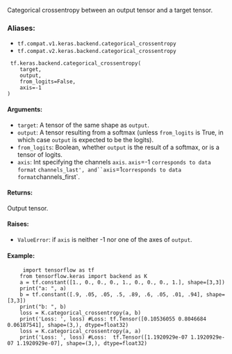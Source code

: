 
Categorical crossentropy between an output tensor and a target tensor.
### Aliases:
- `tf.compat.v1.keras.backend.categorical_crossentropy`
- `tf.compat.v2.keras.backend.categorical_crossentropy`

```
 tf.keras.backend.categorical_crossentropy(
    target,
    output,
    from_logits=False,
    axis=-1
)
```
#### Arguments:
- `target`: A tensor of the same shape as `output`.
- `output`: A tensor resulting from a softmax (unless `from_logits` is True, in which case `output` is expected to be the logits).
- `from_logits`: Boolean, whether `output` is the result of a softmax, or is a tensor of logits.
- `axis`: Int specifying the channels `axis`. `axis`=-1 `corresponds to data format` `channels_last', and``axis`=1`corresponds to data format`channels_first`.
#### Returns:

Output tensor.
#### Raises:
- `ValueError`: if `axis` is neither -1 nor one of the axes of `output`.
#### Example:

```
     import tensorflow as tf
    from tensorflow.keras import backend as K
    a = tf.constant([1., 0., 0., 0., 1., 0., 0., 0., 1.], shape=[3,3])
    print("a: ", a)
    b = tf.constant([.9, .05, .05, .5, .89, .6, .05, .01, .94], shape=[3,3])
    print("b: ", b)
    loss = K.categorical_crossentropy(a, b)
    print('Loss: ', loss) #Loss: tf.Tensor([0.10536055 0.8046684  0.06187541], shape=(3,), dtype=float32)
    loss = K.categorical_crossentropy(a, a)
    print('Loss: ', loss) #Loss:  tf.Tensor([1.1920929e-07 1.1920929e-07 1.1920929e-07], shape=(3,), dtype=float32)
```
